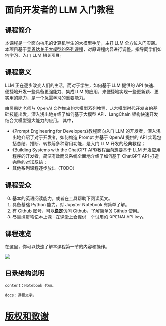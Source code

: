 
# 面向开发者的 LLM 入门教程

## 课程简介

本课程是一个面向杭电的计算机学生的大模型手册，主打 LLM 全方位入门实践。本项目基于[吴恩达关于大模型的系列课程](https://learn.deeplearning.ai)，对原课程内容进行调整。指导同学们如何学习、入门 LLM 相关项目。

## 课程意义

LLM 正在逐步改变人们的生活，而对于学生，如何基于 LLM 提供的 API 快速、便捷地开发一些具备更强能力、集成LLM 的应用，来便捷地实现一些更新颖、更实用的能力，是一个急需学习的重要能力。

由吴恩达老师与 OpenAI 合作推出的大模型系列教程，从大模型时代开发者的基础技能出发，深入浅出地介绍了如何基于大模型 API、LangChain 架构快速开发结合大模型强大能力的应用。
其中，
- 《Prompt Engineering for Developers》教程面向入门 LLM 的开发者，深入浅出地介绍了对于开发者，如何构造 Prompt 并基于 OpenAI 提供的 API 实现包括总结、推断、转换等多种常用功能，是入门 LLM 开发的经典教程；
- 《Building Systems with the ChatGPT API》教程面向想要基于 LLM 开发应用程序的开发者，简洁有效而又系统全面地介绍了如何基于 ChatGPT API 打造完整的对话系统；
- 其他系列课程逐步放出（TODO）

## 课程受众

0. 基本的英语阅读能力，或者在工具帮助下阅读英文。
1. 具备基础 Python 能力，对 Jupyter Notebook 有简单了解。
2. 有 Github 账号，可以**稳定**访问 Github，了解简单的 Github 使用。
3. 尽量携带笔记本上课：在课堂上会提供一个试用的 OPENAI API key。

## 课程速览

在这里，你可以快速了解本课程第一节的内容和操作。

![](./figures/quick.gif)

## 目录结构说明

    content：Notebook 代码。

    docs：课程文字。



# [版权和致谢](./Acknowledge.md)